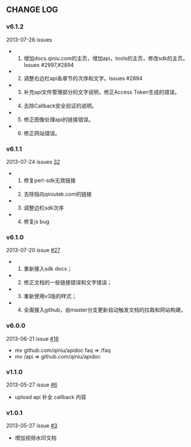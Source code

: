 ## CHANGE LOG

### v6.1.2

2013-07-26 issues [](https://github.com/qiniu/docs.qiniu.com/pull/)

- 1. 增加docs.qiniu.com的主页，增加api，tools的主页，修改sdk的主页。Issues #2997,#2894
- 2. 调整右边栏api各章节的次序和文字。Issues #2894
- 3. 补充api文件管理部分的文字说明，修正Access Token生成的错误。
- 4. 去除Callback安全验证的说明。
- 5. 修正图像处理api的链接错误。
- 6. 修正网站错误。

### v6.1.1

2013-07-24 issues [32](https://github.com/qiniu/docs.qiniu.com/pull/32)

- 1. 修复perl-sdk无效链接
- 2. 去除指向qiniutek.com的链接
- 3. 调整边栏sdk次序
- 4. 修复js bug

### v6.1.0

2013-07-20 issue [#27](https://github.com/qiniu/docs.qiniu.com/pull/27)

- 1. 重新接入sdk docs；
- 2. 修正文档的一些链接错误和文字错误；
- 3. 重新使用v3版的样式；
- 4. 全面接入github，由master分支更新自动触发文档的拉取和网站构建。

### v6.0.0

2013-06-21 issue [#16](https://github.com/qiniu/docs.qiniu.com/pull/16)

- mv github.com/qiniu/apidoc faq => /faq
- mv /api => github.com/qiniu/apidoc


### v1.1.0

2013-05-27 issue [#6](https://github.com/qiniu/docs.qiniu.com/pull/6)

- upload api 补全 callback 内容


### v1.0.1

2013-05-27 issue [#3](https://github.com/qiniu/docs.qiniu.com/pull/3)

- 增加视频水印文档

